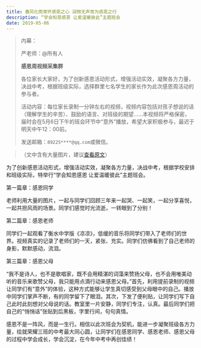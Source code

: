 ```yaml
---
title: 春风化雨常怀感恩之心 润物无声常为感恩之行
description: “学会知恩感恩 让爱温暖彼此”主题班会
date: 2019-05-06
---
```


> 内幕：
>
> 严老师：@所有人
> 
> **感恩周视频采集群**
> 
> 各位家长大家好，为了创新感恩活动形式，增强活动实效，凝聚各方力量，决战中考，根据班级实际，选择群里七名学生的家长作为此次感恩周活动的参与者。
>
> 活动内容：每位家长录制一分钟左右的视频，视频内容包括对孩子想说的话（理解学生的辛苦）、鼓励的语言、对班级的期望……本视频将严格保密，届时会在5月6日下午的班会环节中“意外”播放，希望大家积极参与，最迟于明天中午12：00前。
> 
> 发送邮箱：`89225****@qq.com`或微信。

> （文中含有大量图片，建议[查看原文](https://www.meipian.cn/23edptic)）

为了创新感恩活动形式，增强活动实效，凝聚各方力量，决战中考，根据学校安排和班级实际，特举行“学会知恩感恩 让爱温暖彼此”主题班会。

第一篇章：感恩同学

老师利用大量的图片，一起与同学们回顾三年来一起哭、一起笑，一起分享喜悦，一起共担风雨的场景。同学们感觉时光流逝，一转眼到了分别！

第二篇章：感恩老师

同学们一起观看了衡水中学版《凉凉》，低缓的音乐将同学们带入了老师们的世界。视频真实的记录了老师们的一天，紧张、充实。同学们仿佛看到了自己老师的身影，默默感动，流泪。

第三篇章：感恩父母

“我不是诗人，也不是歌唱家，既不会用精湛的词藻来赞扬父母，也不会用唯美动听的音乐来歌赞父母，我只能用点滴行动来感恩父母。”首先，利用提前录制的视频让同学们有“意外”的体验，这种方式能够让学生真切感受到父母眼中的自己。播放中同学们掌声不断，有的同学留下了眼泪。其次，下发了便利贴，让同学们写下自己此时此刻想对父母说的话。教室里一片安静，同学们专注，认真。最后同学们把自己的“悄悄话”张贴到后黑板，字里行间，句句真情。

感恩不是一阵风，而是一生行。相信以此次班会为契机，能进一步凝聚班级各方力量，绘就荣耀三班的中考最大同心圆，让同学们在感恩同学、感恩老师、感恩父母的过程中学会成长，学会沉淀，在今年中考中再创佳绩！
